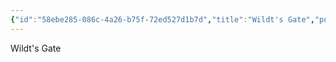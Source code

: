 ```yaml
---
{"id":"58ebe285-086c-4a26-b75f-72ed527d1b7d","title":"Wildt's Gate","publish":true,"date_created":"Sunday, July 2nd 2023, 2:01:54 pm","date_modified":"Saturday, March 30th 2024, 11:24:43 pm","path":"Tabletop/Campaigns/And A Thousand Years More/Location/Towns and Cities/Landmarks/Wildt/Wildt's Gate.md","permalink":"/tabletop/campaigns/and-a-thousand-years-more/location/towns-and-cities/landmarks/wildt/wildt-s-gate/","PassFrontmatter":true}
---
```



Wildt's Gate
